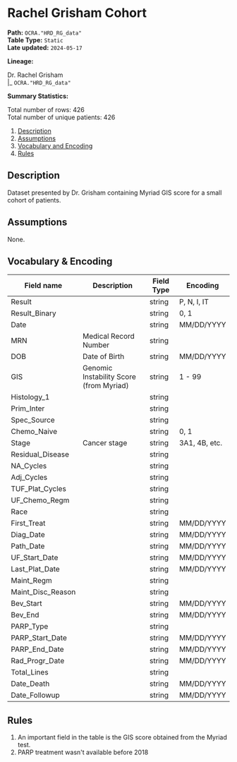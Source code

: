 # Rachel Grisham Cohort

<b>Path:</b> `OCRA."HRD_RG_data"` <br/>
<b>Table Type:</b> `Static` <br/>
<b>Late updated:</b> `2024-05-17` <br/>

<b>Lineage:</b> 

Dr. Rachel Grisham <br/>
|_ `OCRA."HRD_RG_data"` <br/>

<b>Summary Statistics:</b>

Total number of rows: 426 <br/>
Total number of unique patients: 426 <br/>


1. [Description](#description)
2. [Assumptions](#assumptions)
3. [Vocabulary and Encoding](#vocabulary)
3. [Rules](#rules)


## Description <a name="description"></a>

Dataset presented by Dr. Grisham containing Myriad GIS score for a small cohort of patients. 

## Assumptions <a name="assumptions"></a>

None. 

## Vocabulary & Encoding <a name="vocabulary"></a>

| **Field name** | **Description** | **Field Type** | **Encoding** |
|---|---|---|---|
| Result | | string | P, N, I, IT |
| Result_Binary | | string | 0, 1 |
| Date | | string | MM/DD/YYYY |
| MRN | Medical Record Number | string | |
| DOB | Date of Birth | string | MM/DD/YYYY |
| GIS | Genomic Instability Score (from Myriad) | string | 1 - 99 |
| Histology_1 | | string | |
| Prim_Inter | | string | |
| Spec_Source | | string | |
| Chemo_Naive | | string | 0, 1 |
| Stage | Cancer stage | string | 3A1, 4B, etc. |
| Residual_Disease | | string | |
| NA_Cycles | | string | |
| Adj_Cycles | | string | |
| TUF_Plat_Cycles | | string | |
| UF_Chemo_Regm | | string | |
| Race | | string | |
| First_Treat | | string | MM/DD/YYYY |
| Diag_Date | | string | MM/DD/YYYY |
| Path_Date | | string | MM/DD/YYYY |
| UF_Start_Date | | string | MM/DD/YYYY |
| Last_Plat_Date | | string | MM/DD/YYYY |
| Maint_Regm | | string | |
| Maint_Disc_Reason | | string | |
| Bev_Start | | string | MM/DD/YYYY |
| Bev_End | | string | MM/DD/YYYY |
| PARP_Type | | string | |
| PARP_Start_Date | | string | MM/DD/YYYY |
| PARP_End_Date | | string | MM/DD/YYYY |
| Rad_Progr_Date | | string | MM/DD/YYYY |
| Total_Lines | | string | |
| Date_Death | | string | MM/DD/YYYY |
| Date_Followup | | string | MM/DD/YYYY |


## Rules <a name="rules"></a>

1. An important field in the table is the GIS score obtained from the Myriad test. 
2. PARP treatment wasn't available before 2018

